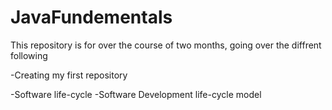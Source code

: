 # JavaFundementals
This repository is for over the course of two months, going over the diffrent following

-Creating my first repository

-Software life-cycle
-Software Development life-cycle model

